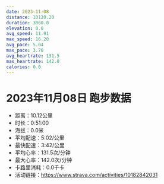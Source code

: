 ```yaml
---
date: 2023-11-08
distance: 10120.20
duration: 3060.0
elevation: 0.0
avg_speed: 11.91
max_speed: 16.20
avg_pace: 5.04
max_pace: 3.70
avg_heartrate: 131.5
max_heartrate: 142.0
calories: 0.0
---
```


# 2023年11月08日 跑步数据

- 距离：10.12公里
- 时长：0:51:00
- 海拔：0.0米
- 平均配速：5:02/公里
- 最快配速：3:42/公里
- 平均心率：131.5次/分钟
- 最大心率：142.0次/分钟
- 卡路里消耗：0.0千卡
- 活动链接：https://www.strava.com/activities/10182842031

